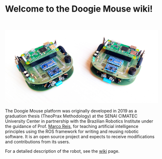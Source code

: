 # Welcome to the Doogie Mouse wiki!

<p align="center">
<br>
<br>
<img src="images/doogies.jpg" alt="Doogie Mouse robots assembled">
</p>

The Doogie Mouse platform was originally developed in 2019 as a graduation thesis (TheoPrax Methodology) at the SENAI CIMATEC University Center in partnership with the Brazilian Robotics Institute under the guidance of Prof. [Marco Reis](https://mhar-vell.github.io/portfolio/), for teaching artificial intelligence principles using the ROS framework for writing and reusing robotic software. It is an open source project and expects to receive modifications and contributions from its users.


For a detailed description of the robot, see the [wiki](https://github.com/doogie-mouse/doogie/wiki) page.
